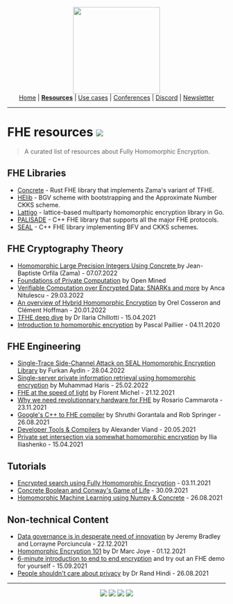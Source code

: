<!-- Header links -->
<p align="center">
  <img width="200" src="https://user-images.githubusercontent.com/5758427/180978488-db825482-5a58-4c7c-9589-c494a6f0be04.png"><br/>
  <a href="https://fhe-org.github.io">Home</a> | <b><a href="https://fhe-org.github.io/fhe-resources">Resources</a></b> | <a href="https://fhe-org.github.io/fhe-use-cases">Use cases</a> | <a href="https://fhe-org.github.io/conferences">Conferences</a> | <a href="https://discord.fhe.org">Discord</a> | <a href="https://fheorg.substack.com">Newsletter</a> 
</p>
<hr/>
<!-- /Header links -->

# FHE resources <a href="https://github.com/fhe-org/fhe-org"><img src="https://img.shields.io/badge/Submit-resource-%231231EA"></a>
> A curated list of resources about Fully Homomorphic Encryption.

## FHE Libraries
- <a href="https://github.com/zama-ai/concrete">Concrete</a> - Rust FHE library that implements Zama's variant of TFHE.
- <a href="https://github.com/HomEnc/HElib">HElib</a> - BGV scheme with bootstrapping and the Approximate Number CKKS scheme.
- <a href="https://github.com/ldsec/lattigo">Lattigo</a> - lattice-based multiparty homomorphic encryption library in Go.
- <a href="https://palisade-crypto.org/software-library/">PALISADE</a> - C++ FHE library that supports all the major FHE protocols.
- <a href="https://github.com/microsoft/SEAL">SEAL</a> - C++ FHE library implementing BFV and CKKS schemes.


## FHE Cryptography Theory
- <a href="https://fhe-org.github.io/meetups/homomorphic-Large-Precision-Integers-Using-Concrete">Homomorphic Large Precision Integers Using Concrete
</a> by Jean-Baptiste Orfila (Zama) - 07.07.2022
- <a href="https://courses.openmined.org/courses/foundations-of-private-computation">Foundations of Private Computation</a> by Open Mined
- <a href="https://fhe-org.github.io/meetups/verifiable-computation-over-encrypted-data-snarks-and-more">Verifiable Computation over Encrypted Data: SNARKs and more</a> by Anca Nitulescu - 29.03.2022
- <a href="https://fhe-org.github.io/meetups/an-overview-of-hybrid-homomorphic-encryption">An overview of Hybrid Homomorphic Encryption</a> by Orel Cosseron and Clément Hoffman - 20.01.2022
- <a href="https://fhe-org.github.io/meetups/tfhe-deep-dive">TFHE deep dive</a> by Dr Ilaria Chillotti - 15.04.2021
- <a href="https://fhe-org.github.io/meetups/introduction-to-fhe">Introduction to homomorphic encryption</a> by Pascal Paillier - 04.11.2020

## FHE Engineering
- <a href="https://fhe-org.github.io/meetups/single-trace-side-channel-attack-on-seal-homomorphic-encryption-library">Single-Trace Side-Channel Attack on SEAL Homomorphic Encryption Library</a> by Furkan Aydin - 28.04.2022
- <a href="https://fhe-org.github.io/meetups/single-server-private-information-retrieval-using-homomorphic-encryption">Single-server private information retrieval using homomorphic encryption</a> by Muhammad Haris - 25.02.2022
- <a href="https://fhe-org.github.io/meetups/fhe-at-the-speed-of-light">FHE at the speed of light</a> by Florent Michel - 21.12.2021
- <a href="https://fhe-org.github.io/meetups/why-we-need-revolutionary-hardware-for-fhe">Why we need revolutionnary hardware for FHE</a> by Rosario Cammarota - 23.11.2021
- <a href="https://fhe-org.github.io/meetups/google-c++-to-fhe-transpiler">Google's C++ to FHE compiler</a> by Shruthi Gorantala and Rob Springer - 26.08.2021
- <a href="https://fhe-org.github.io/meetups/fhe-development-tools">Developer Tools & Compilers</a> by Alexander Viand - 20.05.2021
- <a href="https://fhe-org.github.io/meetups/private-set-intersection-via-somewhat-homomorphic-encryption">Private set intersection via somewhat homomorphic encryption</a> by Ilia Iliashenko - 15.04.2021

## Tutorials
- <a href="https://medium.com/optalysys/encrypted-search-using-fully-homomorphic-encryption-4431e987ba40">Encrypted search using Fully Homomorphic Encryption</a> - 03.11.2021
- <a href="https://medium.com/p/f2bcfd614131/">Concrete Boolean and Conway's Game of Life</a> - 30.09.2021
- <a href="https://fhe-org.github.io/meetups/running-numpy-programs-homomorphically" target="">Homomorphic Machine Learning using Numpy & Concrete</a> - 26.08.2021

## Non-technical Content
- <a href="https://www.zama.ai/post/data-governance-is-in-desperate-need-of-innovation">Data governance is in desperate need of innovation</a> by Jeremy Bradley and Lorrayne Porciuncula - 22.12.2021
- <a href="https://www.zama.ai/post/homomorphic-encryption-101">Homomorphic Encryption 101</a> by Dr Marc Joye - 01.12.2021
- <a href="https://6min.zama.ai/">6-minute introduction to end to end encryption</a> and try out an FHE demo for yourself - 15.09.2021
- <a href="https://www.zama.ai/post/people-should-not-care-about-privacy">People shouldn't care about privacy</a> by Dr Rand Hindi - 26.08.2021 

<!-- Footer links -->
<hr/>
<p align="center">
<a href="https://zamafhe.substack.com"><img src="https://img.shields.io/badge/Subscribe-to%20Newsletter-blue"></a>
<a href="https://twitter.com/fhe_org"><img src="https://img.shields.io/badge/Follow-on%20Twitter-%2300acee"></a>
<a href="https://discord.fhe.org"><img src="https://img.shields.io/badge/Join-Discord%20server-%237289da"></a>
<a href="https://www.meetup.com/fhe-org"><img src="https://img.shields.io/badge/Register-on%20Meetup-%23e51937"></a>
</p>
<!-- /Footer links -->
